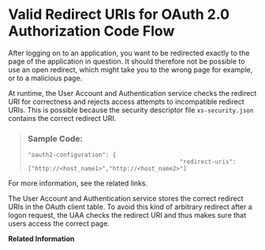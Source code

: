 <!-- loio4f28d335fa2543d7b24e27f7e8e399f7 -->

# Valid Redirect URIs for OAuth 2.0 Authorization Code Flow

After logging on to an application, you want to be redirected exactly to the page of the application in question. It should therefore not be possible to use an open redirect, which might take you to the wrong page for example, or to a malicious page.

At runtime, the User Account and Authentication service checks the redirect URI for correctness and rejects access attempts to incompatible redirect URIs. This is possible because the security descriptor file `xs-security.json` contains the correct redirect URI.

> ### Sample Code:  
> ```
> "oauth2-configuration": {
>                                            "redirect-uris": ["http://<host_name1>","http://<host_name2>"] 
> 
> ```

For more information, see the related links.

The User Account and Authentication service stores the correct redirect URIs in the OAuth client table. To avoid this kind of arbitrary redirect after a logon request, the UAA checks the redirect URI and thus makes sure that users access the correct page.

**Related Information**  






